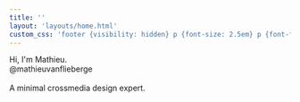 ```yaml
---
title: ''
layout: 'layouts/home.html'
custom_css: 'footer {visibility: hidden} p {font-size: 2.5em} p {font-family: Roboto} main {margin-top: 15%;}'
---
```


Hi, I'm Mathieu<span id="dot">.</span>
<br>
<span id="insta">@mathieuvanflieberge</span>
<br><br>
A minimal crossmedia design expert.
